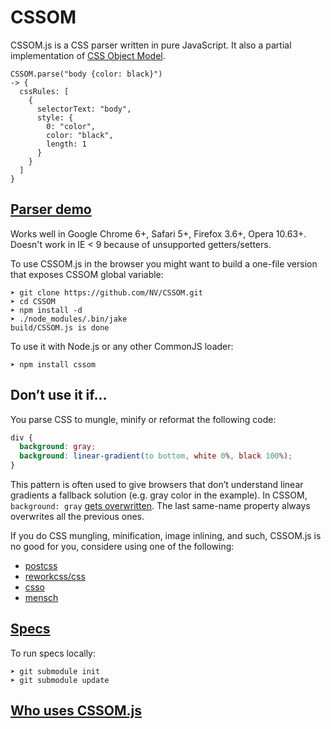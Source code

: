 # CSSOM

CSSOM.js is a CSS parser written in pure JavaScript. It also a partial implementation of [CSS Object Model](http://dev.w3.org/csswg/cssom/). 

    CSSOM.parse("body {color: black}")
    -> {
      cssRules: [
        {
          selectorText: "body",
          style: {
            0: "color",
            color: "black",
            length: 1
          }
        }
      ]
    }


## [Parser demo](http://nv.github.com/CSSOM/docs/parse.html)

Works well in Google Chrome 6+, Safari 5+, Firefox 3.6+, Opera 10.63+.
Doesn't work in IE < 9 because of unsupported getters/setters.

To use CSSOM.js in the browser you might want to build a one-file version that exposes CSSOM global variable:

    ➤ git clone https://github.com/NV/CSSOM.git
    ➤ cd CSSOM
    ➤ npm install -d
    ➤ ./node_modules/.bin/jake
    build/CSSOM.js is done

To use it with Node.js or any other CommonJS loader:

    ➤ npm install cssom

## Don’t use it if...

You parse CSS to mungle, minify or reformat the following code:

```css
div {
  background: gray;
  background: linear-gradient(to bottom, white 0%, black 100%);
}
```

This pattern is often used to give browsers that don’t understand linear gradients a fallback solution (e.g. gray color in the example).
In CSSOM, `background: gray` [gets overwritten](http://nv.github.io/CSSOM/docs/parse.html#css=div%20%7B%0A%20%20%20%20%20%20background%3A%20gray%3B%0A%20%20%20%20background%3A%20linear-gradient(to%20bottom%2C%20white%200%25%2C%20black%20100%25)%3B%0A%7D).
The last same-name property always overwrites all the previous ones.


If you do CSS mungling, minification, image inlining, and such, CSSOM.js is no good for you, considere using one of the following:

  * [postcss](https://github.com/postcss/postcss)
  * [reworkcss/css](https://github.com/reworkcss/css)
  * [csso](https://github.com/css/csso)
  * [mensch](https://github.com/brettstimmerman/mensch)


## [Specs](http://nv.github.com/CSSOM/spec/)

To run specs locally:

    ➤ git submodule init
    ➤ git submodule update


## [Who uses CSSOM.js](https://github.com/NV/CSSOM/wiki/Who-uses-CSSOM.js)
